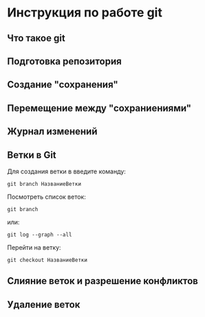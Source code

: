 # Инструкция по работе git

## Что такое git

## Подготовка репозитория

## Создание "сохранения"

## Перемещение между "сохраниениями"

## Журнал изменений

## Ветки в Git

Для создания ветки в введите команду:

```
git branch НазваниеВетки
```

Посмотреть список веток:

```
git branch
```

или:

```
git log --graph --all
```

Перейти на ветку:

```
git checkout НазваниеВетки
```

## Слияние веток и разрешение конфликтов

## Удаление веток